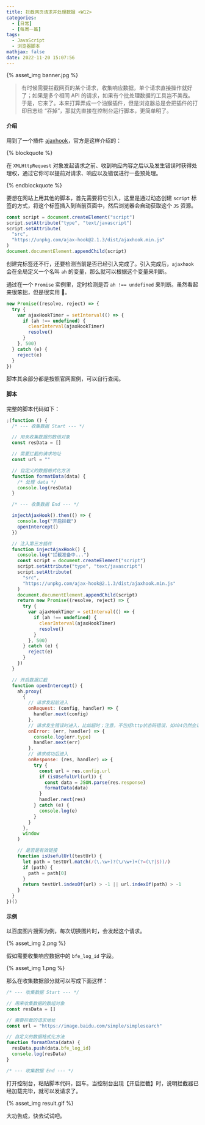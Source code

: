 ```yaml
---
title: 拦截网页请求并处理数据 <W12>
categories:
  - [日常]
  - [每周一篇]
tags:
  - JavaScript
  - 浏览器脚本
mathjax: false
date: 2022-11-20 15:07:56
---
```


{% asset_img banner.jpg %}

> 有时候需要拦截网页的某个请求，收集响应数据，单个请求直接操作就好了；如果是多个相同 API 的请求，如果有个批处理数据的工具岂不美哉。于是，它来了。本来打算弄成一个油猴插件，但是浏览器总是会把插件的打印日志给 “吞掉”，那就先直接在控制台运行脚本，更简单明了。

#### 介绍

用到了一个插件 [ajaxhook](https://github.com/wendux/ajax-hook)，官方是这样介绍的：

{% blockquote %}

在 `XMLHttpRequest` 对象发起请求之前、收到响应内容之后以及发生错误时获得处理权，通过它你可以提前对请求、响应以及错误进行一些预处理。

{% endblockquote %}

要想在网站上用其他的脚本，首先需要将它引入，这里是通过动态创建 `script` 标签的方式，将这个标签插入到当前页面中，然后浏览器会自动获取这个 `JS` 资源。

```js
const script = document.createElement("script")
script.setAttribute("type", "text/javascript")
script.setAttribute(
  "src",
  "https://unpkg.com/ajax-hook@2.1.3/dist/ajaxhook.min.js"
)
document.documentElement.appendChild(script)
```

创建完标签还不行，还要检测当前是否已经引入完成了。引入完成后，`ajaxhook` 会在全局定义一个名叫 `ah` 的变量，那么就可以根据这个变量来判断。

通过在一个 `Promise` 实例里，定时检测是否 `ah !== undefined` 来判断。虽然看起来很笨拙，但是很实用 🤭。

```js
new Promise((resolve, reject) => {
  try {
    var ajaxHookTimer = setInterval(() => {
      if (ah !== undefined) {
        clearInterval(ajaxHookTimer)
        resolve()
      }
    }, 500)
  } catch (e) {
    reject(e)
  }
})
```

脚本其余部分都是按照官网案例，可以自行查阅。

#### 脚本

完整的脚本代码如下：

```js
;(function () {
  /* --- 收集数据 Start --- */

  // 用来收集数据的数组对象
  const resData = []

  // 需要拦截的请求地址
  const url = ""

  // 自定义的数据格式化方法
  function formatData(data) {
    /* 处理 data */
    console.log(resData)
  }

  /* --- 收集数据 End --- */

  injectAjaxHook().then(() => {
    console.log("开启拦截")
    openIntercept()
  })

  // 注入第三方插件
  function injectAjaxHook() {
    console.log("拦截准备中...")
    const script = document.createElement("script")
    script.setAttribute("type", "text/javascript")
    script.setAttribute(
      "src",
      "https://unpkg.com/ajax-hook@2.1.3/dist/ajaxhook.min.js"
    )
    document.documentElement.appendChild(script)
    return new Promise((resolve, reject) => {
      try {
        var ajaxHookTimer = setInterval(() => {
          if (ah !== undefined) {
            clearInterval(ajaxHookTimer)
            resolve()
          }
        }, 500)
      } catch (e) {
        reject(e)
      }
    })
  }

  // 开启数据拦截
  function openIntercept() {
    ah.proxy(
      {
        // 请求发起前进入
        onRequest: (config, handler) => {
          handler.next(config)
        },
        // 请求发生错误时进入，比如超时；注意，不包括http状态码错误，如404仍然会认为请求成功
        onError: (err, handler) => {
          console.log(err.type)
          handler.next(err)
        },
        // 请求成功后进入
        onResponse: (res, handler) => {
          try {
            const url = res.config.url
            if (isUsefulUrl(url)) {
              const data = JSON.parse(res.response)
              formatData(data)
            }
            handler.next(res)
          } catch (e) {
            console.log(e)
          }
        }
      },
      window
    )

    // 是否是有效链接
    function isUsefulUrl(testUrl) {
      let path = testUrl.match(/(\.\w+)?(\/\w+)+(?=(\?|$))/)
      if (path) {
        path = path[0]
      }
      return testUrl.indexOf(url) > -1 || url.indexOf(path) > -1
    }
  }
})()
```

#### 示例

以百度图片搜索为例，每次切换图片时，会发起这个请求。

{% asset_img 2.png %}

假如需要收集响应数据中的 `bfe_log_id` 字段。

{% asset_img 1.png %}

那么在收集数据部分就可以写成下面这样：

```js
/* --- 收集数据 Start --- */

// 用来收集数据的数组对象
const resData = []

// 需要拦截的请求地址
const url = "https://image.baidu.com/simple/simplesearch"

// 自定义的数据格式化方法
function formatData(data) {
  resData.push(data.bfe_log_id)
  console.log(resData)
}

/* --- 收集数据 End --- */
```

打开控制台，粘贴脚本代码，回车。当控制台出现【开启拦截】时，说明拦截器已经加载完毕，就可以发请求了。

{% asset_img result.gif %}

大功告成，快去试试吧。
